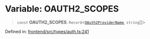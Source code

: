 # Variable: OAUTH2_SCOPES

> `const` **OAUTH2_SCOPES**:
> `Record`\<[`OAuth2ProviderName`](../type-aliases/OAuth2ProviderName.md),
> `string`[]\>

Defined in:
[frontend/src/types/auth.ts:241](https://github.com/lsendel/sass/blob/ca8b2b87627589617e0de57047e1f50d53e78078/frontend/src/types/auth.ts#L241)
